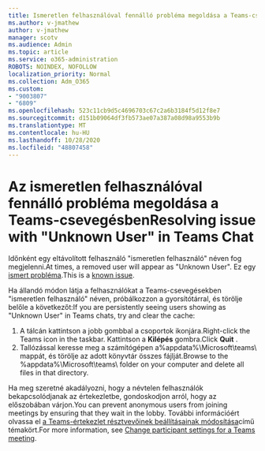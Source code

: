 ```yaml
---
title: Ismeretlen felhasználóval fennálló probléma megoldása a Teams-csevegésben
ms.author: v-jmathew
author: v-jmathew
manager: scotv
ms.audience: Admin
ms.topic: article
ms.service: o365-administration
ROBOTS: NOINDEX, NOFOLLOW
localization_priority: Normal
ms.collection: Adm_O365
ms.custom:
- "9003807"
- "6809"
ms.openlocfilehash: 523c11cb9d5c4696703c67c2a6b3184f5d12f8e7
ms.sourcegitcommit: d151b09064df3fb573ae07a387a08d98a9553b9b
ms.translationtype: MT
ms.contentlocale: hu-HU
ms.lasthandoff: 10/28/2020
ms.locfileid: "48807458"
---
```

# <a name="resolving-issue-with-unknown-user-in-teams-chat"></a><span data-ttu-id="55bfc-102">Az ismeretlen felhasználóval fennálló probléma megoldása a Teams-csevegésben</span><span class="sxs-lookup"><span data-stu-id="55bfc-102">Resolving issue with "Unknown User" in Teams Chat</span></span>

<span data-ttu-id="55bfc-103">Időnként egy eltávolított felhasználó "ismeretlen felhasználó" néven fog megjelenni.</span><span class="sxs-lookup"><span data-stu-id="55bfc-103">At times, a removed user will appear as "Unknown User".</span></span> <span data-ttu-id="55bfc-104">Ez egy [ismert probléma](https://docs.microsoft.com/microsoftteams/troubleshoot/known-issues/removed-user-appears-as-unknown).</span><span class="sxs-lookup"><span data-stu-id="55bfc-104">This is a [known issue](https://docs.microsoft.com/microsoftteams/troubleshoot/known-issues/removed-user-appears-as-unknown).</span></span>

<span data-ttu-id="55bfc-105">Ha állandó módon látja a felhasználókat a Teams-csevegésekben "ismeretlen felhasználó" néven, próbálkozzon a gyorsítótárral, és törölje belőle a következőt:</span><span class="sxs-lookup"><span data-stu-id="55bfc-105">If you are persistently seeing users showing as "Unknown User" in Teams chats, try and clear the cache:</span></span>

1.  <span data-ttu-id="55bfc-106">A tálcán kattintson a jobb gombbal a csoportok ikonjára.</span><span class="sxs-lookup"><span data-stu-id="55bfc-106">Right-click the Teams icon in the taskbar.</span></span> <span data-ttu-id="55bfc-107">Kattintson a  **Kilépés** gombra.</span><span class="sxs-lookup"><span data-stu-id="55bfc-107">Click  **Quit** .</span></span>
2.  <span data-ttu-id="55bfc-108">Tallózással keresse meg a számítógépen a%appdata%\Microsoft\teams\ mappát, és törölje az adott könyvtár összes fájlját.</span><span class="sxs-lookup"><span data-stu-id="55bfc-108">Browse to the %appdata%\Microsoft\teams\ folder on your computer and delete all files in that directory.</span></span>

<span data-ttu-id="55bfc-109">Ha meg szeretné akadályozni, hogy a névtelen felhasználók bekapcsolódjanak az értekezletbe, gondoskodjon arról, hogy az előszobában várjon.</span><span class="sxs-lookup"><span data-stu-id="55bfc-109">You can prevent anonymous users from joining meetings by ensuring that they wait in the lobby.</span></span> <span data-ttu-id="55bfc-110">További információért olvassa el [a Teams-értekezlet résztvevőinek beállításainak módosítása](https://support.microsoft.com/office/change-participant-settings-for-a-teams-meeting-53261366-dbd5-45f9-aae9-a70e6354f88e)című témakört.</span><span class="sxs-lookup"><span data-stu-id="55bfc-110">For more information, see [Change participant settings for a Teams meeting](https://support.microsoft.com/office/change-participant-settings-for-a-teams-meeting-53261366-dbd5-45f9-aae9-a70e6354f88e).</span></span>
